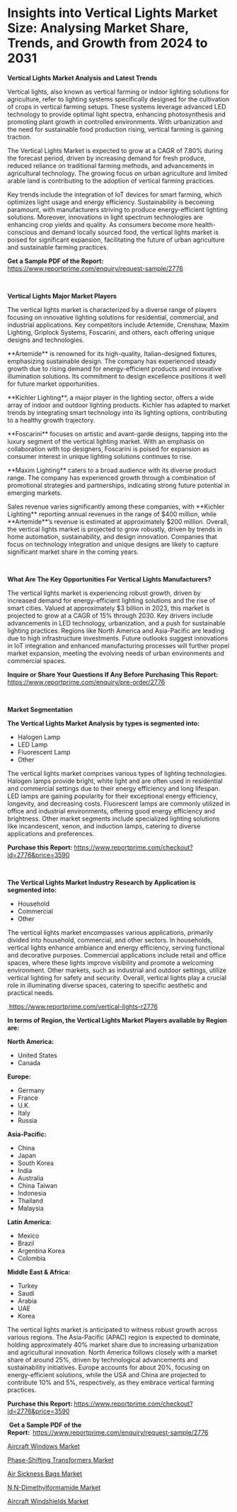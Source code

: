 <p><h1>Insights into Vertical Lights Market Size: Analysing Market Share, Trends, and Growth from 2024 to 2031</h1></p><p><strong>Vertical Lights Market Analysis and Latest Trends</strong></p>
<p><p>Vertical lights, also known as vertical farming or indoor lighting solutions for agriculture, refer to lighting systems specifically designed for the cultivation of crops in vertical farming setups. These systems leverage advanced LED technology to provide optimal light spectra, enhancing photosynthesis and promoting plant growth in controlled environments. With urbanization and the need for sustainable food production rising, vertical farming is gaining traction.</p><p>The Vertical Lights Market is expected to grow at a CAGR of 7.80% during the forecast period, driven by increasing demand for fresh produce, reduced reliance on traditional farming methods, and advancements in agricultural technology. The growing focus on urban agriculture and limited arable land is contributing to the adoption of vertical farming practices.</p><p>Key trends include the integration of IoT devices for smart farming, which optimizes light usage and energy efficiency. Sustainability is becoming paramount, with manufacturers striving to produce energy-efficient lighting solutions. Moreover, innovations in light spectrum technologies are enhancing crop yields and quality. As consumers become more health-conscious and demand locally sourced food, the vertical lights market is poised for significant expansion, facilitating the future of urban agriculture and sustainable farming practices.</p></p>
<p><strong>Get a Sample PDF of the Report:&nbsp;</strong> <a href="https://www.reportprime.com/enquiry/request-sample/2776">https://www.reportprime.com/enquiry/request-sample/2776</a></p>
<p>&nbsp;</p>
<p><strong>Vertical Lights Major Market Players</strong></p>
<p><p>The vertical lights market is characterized by a diverse range of players focusing on innovative lighting solutions for residential, commercial, and industrial applications. Key competitors include Artemide, Crenshaw, Maxim Lighting, Griplock Systems, Foscarini, and others, each offering unique designs and technologies.</p><p>**Artemide** is renowned for its high-quality, Italian-designed fixtures, emphasizing sustainable design. The company has experienced steady growth due to rising demand for energy-efficient products and innovative illumination solutions. Its commitment to design excellence positions it well for future market opportunities.</p><p>**Kichler Lighting**, a major player in the lighting sector, offers a wide array of indoor and outdoor lighting products. Kichler has adapted to market trends by integrating smart technology into its lighting options, contributing to a healthy growth trajectory. </p><p>**Foscarini** focuses on artistic and avant-garde designs, tapping into the luxury segment of the vertical lighting market. With an emphasis on collaboration with top designers, Foscarini is poised for expansion as consumer interest in unique lighting solutions continues to rise.</p><p>**Maxim Lighting** caters to a broad audience with its diverse product range. The company has experienced growth through a combination of promotional strategies and partnerships, indicating strong future potential in emerging markets.</p><p>Sales revenue varies significantly among these companies, with **Kichler Lighting** reporting annual revenues in the range of $400 million, while **Artemide**’s revenue is estimated at approximately $200 million. Overall, the vertical lights market is projected to grow robustly, driven by trends in home automation, sustainability, and design innovation. Companies that focus on technology integration and unique designs are likely to capture significant market share in the coming years.</p></p>
<p>&nbsp;</p>
<p><strong>What Are The Key Opportunities For Vertical Lights Manufacturers?</strong></p>
<p><p>The vertical lights market is experiencing robust growth, driven by increased demand for energy-efficient lighting solutions and the rise of smart cities. Valued at approximately $3 billion in 2023, this market is projected to grow at a CAGR of 15% through 2030. Key drivers include advancements in LED technology, urbanization, and a push for sustainable lighting practices. Regions like North America and Asia-Pacific are leading due to high infrastructure investments. Future outlooks suggest innovations in IoT integration and enhanced manufacturing processes will further propel market expansion, meeting the evolving needs of urban environments and commercial spaces.</p></p>
<p><strong>Inquire or Share Your Questions If Any Before Purchasing This Report:</strong> <a href="https://www.reportprime.com/enquiry/pre-order/2776">https://www.reportprime.com/enquiry/pre-order/2776</a></p>
<p>&nbsp;</p>
<p><strong>Market Segmentation</strong></p>
<p><strong>The Vertical Lights Market Analysis by types is segmented into:</strong></p>
<p><ul><li>Halogen Lamp</li><li>LED Lamp</li><li>Fluorescent Lamp</li><li>Other</li></ul></p>
<p><p>The vertical lights market comprises various types of lighting technologies. Halogen lamps provide bright, white light and are often used in residential and commercial settings due to their energy efficiency and long lifespan. LED lamps are gaining popularity for their exceptional energy efficiency, longevity, and decreasing costs. Fluorescent lamps are commonly utilized in office and industrial environments, offering good energy efficiency and brightness. Other market segments include specialized lighting solutions like incandescent, xenon, and induction lamps, catering to diverse applications and preferences.</p></p>
<p><strong>Purchase this Report:&nbsp;</strong><a href="https://www.reportprime.com/checkout?id=2776&price=3590">https://www.reportprime.com/checkout?id=2776&price=3590</a></p>
<p>&nbsp;</p>
<p><strong>The Vertical Lights Market Industry Research by Application is segmented into:</strong></p>
<p><ul><li>Household</li><li>Commercial</li><li>Other</li></ul></p>
<p><p>The vertical lights market encompasses various applications, primarily divided into household, commercial, and other sectors. In households, vertical lights enhance ambiance and energy efficiency, serving functional and decorative purposes. Commercial applications include retail and office spaces, where these lights improve visibility and promote a welcoming environment. Other markets, such as industrial and outdoor settings, utilize vertical lighting for safety and security. Overall, vertical lights play a crucial role in illuminating diverse spaces, catering to specific aesthetic and practical needs.</p></p>
<p><a href="https://www.reportprime.com/vertical-lights-r2776">&nbsp;https://www.reportprime.com/vertical-lights-r2776</a></p>
<p><strong>In terms of Region, the Vertical Lights Market Players available by Region are:</strong></p>
<p>
    <p> <strong> North America: </strong>
        <ul>
            <li>United States</li>
            <li>Canada</li>
        </ul>
        </p> 
    <p> <strong> Europe: </strong>
        <ul>
            <li>Germany</li>
            <li>France</li>
            <li>U.K.</li>
            <li>Italy</li>
            <li>Russia</li>
        </ul>
        </p> 
    <p> <strong> Asia-Pacific: </strong>
        <ul>
            <li>China</li>
            <li>Japan</li>
            <li>South Korea</li>
            <li>India</li>
            <li>Australia</li>
            <li>China Taiwan</li>
            <li>Indonesia</li>
            <li>Thailand</li>
            <li>Malaysia</li>
        </ul>
        </p> 
    <p> <strong> Latin America: </strong>
        <ul>
            <li>Mexico</li>
            <li>Brazil</li>
            <li>Argentina Korea</li>
            <li>Colombia</li>
        </ul>
        </p> 
    <p> <strong> Middle East & Africa: </strong>
        <ul>
            <li>Turkey</li>
            <li>Saudi</li>
            <li>Arabia</li>
            <li>UAE</li>
            <li>Korea</li>
        </ul>
    </p>
    </p>
<p><p>The vertical lights market is anticipated to witness robust growth across various regions. The Asia-Pacific (APAC) region is expected to dominate, holding approximately 40% market share due to increasing urbanization and agricultural innovation. North America follows closely with a market share of around 25%, driven by technological advancements and sustainability initiatives. Europe accounts for about 20%, focusing on energy-efficient solutions, while the USA and China are projected to contribute 10% and 5%, respectively, as they embrace vertical farming practices.</p></p>
<p><strong>Purchase this Report: </strong><a href="https://www.reportprime.com/checkout?id=2776&price=3590">https://www.reportprime.com/checkout?id=2776&price=3590</a></p>
<p>&nbsp;<strong>Get a Sample PDF of the Report:&nbsp;&nbsp;</strong><a href="https://www.reportprime.com/enquiry/request-sample/2776">https://www.reportprime.com/enquiry/request-sample/2776</a></p>
<p><strong></strong></p>
<p><p><a href="https://www.linkedin.com/pulse/mapping-aircraft-windows-market-trends-challenges-breakthroughs-kdgre?trackingId=ApLNqmgySmiTxcYochkp9w%3D%3D">Aircraft Windows Market</a></p><p><a href="https://issuu.com/reportprime-2/docs/phase-shifting-transformers-market-_a28a62be2641ab">Phase-Shifting Transformers Market</a></p><p><a href="https://www.linkedin.com/pulse/what-growth-drivers-air-sickness-bags-market-comprehensive-apine?trackingId=gVEY9BfqQMy86l%2FR3wocnA%3D%3D">Air Sickness Bags Market</a></p><p><a href="https://issuu.com/reportprime-2/docs/nn-dimethylformamide-market-size-20_a940394ebabb9b">N,N-Dimethylformamide Market</a></p><p><a href="https://www.linkedin.com/pulse/global-aircraft-windshields-market-projected-grow-cagr-rwe2e?trackingId=%2B%2BLHpAjLR8KQ3N0o3paPMQ%3D%3D">Aircraft Windshields Market</a></p></p>